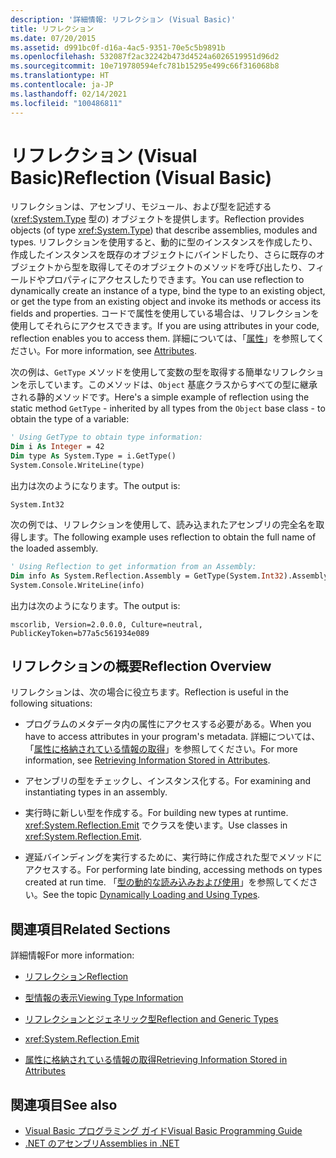 ```yaml
---
description: '詳細情報: リフレクション (Visual Basic)'
title: リフレクション
ms.date: 07/20/2015
ms.assetid: d991bc0f-d16a-4ac5-9351-70e5c5b9891b
ms.openlocfilehash: 532087f2ac32242b473d4524a6026519951d96d2
ms.sourcegitcommit: 10e719780594efc781b15295e499c66f316068b8
ms.translationtype: HT
ms.contentlocale: ja-JP
ms.lasthandoff: 02/14/2021
ms.locfileid: "100486811"
---
```

# <a name="reflection-visual-basic"></a><span data-ttu-id="810fc-103">リフレクション (Visual Basic)</span><span class="sxs-lookup"><span data-stu-id="810fc-103">Reflection (Visual Basic)</span></span>

<span data-ttu-id="810fc-104">リフレクションは、アセンブリ、モジュール、および型を記述する (<xref:System.Type> 型の) オブジェクトを提供します。</span><span class="sxs-lookup"><span data-stu-id="810fc-104">Reflection provides objects (of type <xref:System.Type>) that describe assemblies, modules and types.</span></span> <span data-ttu-id="810fc-105">リフレクションを使用すると、動的に型のインスタンスを作成したり、作成したインスタンスを既存のオブジェクトにバインドしたり、さらに既存のオブジェクトから型を取得してそのオブジェクトのメソッドを呼び出したり、フィールドやプロパティにアクセスしたりできます。</span><span class="sxs-lookup"><span data-stu-id="810fc-105">You can use reflection to dynamically create an instance of a type, bind the type to an existing object, or get the type from an existing object and invoke its methods or access its fields and properties.</span></span> <span data-ttu-id="810fc-106">コードで属性を使用している場合は、リフレクションを使用してそれらにアクセスできます。</span><span class="sxs-lookup"><span data-stu-id="810fc-106">If you are using attributes in your code, reflection enables you to access them.</span></span> <span data-ttu-id="810fc-107">詳細については、「[属性](../../../standard/attributes/index.md)」を参照してください。</span><span class="sxs-lookup"><span data-stu-id="810fc-107">For more information, see [Attributes](../../../standard/attributes/index.md).</span></span>  
  
 <span data-ttu-id="810fc-108">次の例は、`GetType` メソッドを使用して変数の型を取得する簡単なリフレクションを示しています。このメソッドは、`Object` 基底クラスからすべての型に継承される静的メソッドです。</span><span class="sxs-lookup"><span data-stu-id="810fc-108">Here's a simple example of reflection using the static method `GetType` - inherited by all types from the `Object` base class - to obtain the type of a variable:</span></span>  
  
```vb  
' Using GetType to obtain type information:  
Dim i As Integer = 42  
Dim type As System.Type = i.GetType()  
System.Console.WriteLine(type)  
```  
  
 <span data-ttu-id="810fc-109">出力は次のようになります。</span><span class="sxs-lookup"><span data-stu-id="810fc-109">The output is:</span></span>  
  
 `System.Int32`  
  
 <span data-ttu-id="810fc-110">次の例では、リフレクションを使用して、読み込まれたアセンブリの完全名を取得します。</span><span class="sxs-lookup"><span data-stu-id="810fc-110">The following example uses reflection to obtain the full name of the loaded assembly.</span></span>  
  
```vb  
' Using Reflection to get information from an Assembly:  
Dim info As System.Reflection.Assembly = GetType(System.Int32).Assembly  
System.Console.WriteLine(info)  
```  
  
 <span data-ttu-id="810fc-111">出力は次のようになります。</span><span class="sxs-lookup"><span data-stu-id="810fc-111">The output is:</span></span>  
  
 `mscorlib, Version=2.0.0.0, Culture=neutral, PublicKeyToken=b77a5c561934e089`  
  
## <a name="reflection-overview"></a><span data-ttu-id="810fc-112">リフレクションの概要</span><span class="sxs-lookup"><span data-stu-id="810fc-112">Reflection Overview</span></span>  

 <span data-ttu-id="810fc-113">リフレクションは、次の場合に役立ちます。</span><span class="sxs-lookup"><span data-stu-id="810fc-113">Reflection is useful in the following situations:</span></span>  
  
- <span data-ttu-id="810fc-114">プログラムのメタデータ内の属性にアクセスする必要がある。</span><span class="sxs-lookup"><span data-stu-id="810fc-114">When you have to access attributes in your program's metadata.</span></span> <span data-ttu-id="810fc-115">詳細については、「[属性に格納されている情報の取得](../../../standard/attributes/retrieving-information-stored-in-attributes.md)」を参照してください。</span><span class="sxs-lookup"><span data-stu-id="810fc-115">For more information, see [Retrieving Information Stored in Attributes](../../../standard/attributes/retrieving-information-stored-in-attributes.md).</span></span>  
  
- <span data-ttu-id="810fc-116">アセンブリの型をチェックし、インスタンス化する。</span><span class="sxs-lookup"><span data-stu-id="810fc-116">For examining and instantiating types in an assembly.</span></span>  
  
- <span data-ttu-id="810fc-117">実行時に新しい型を作成する。</span><span class="sxs-lookup"><span data-stu-id="810fc-117">For building new types at runtime.</span></span> <span data-ttu-id="810fc-118"><xref:System.Reflection.Emit> でクラスを使います。</span><span class="sxs-lookup"><span data-stu-id="810fc-118">Use classes in <xref:System.Reflection.Emit>.</span></span>  
  
- <span data-ttu-id="810fc-119">遅延バインディングを実行するために、実行時に作成された型でメソッドにアクセスする。</span><span class="sxs-lookup"><span data-stu-id="810fc-119">For performing late binding, accessing methods on types created at run time.</span></span> <span data-ttu-id="810fc-120">「[型の動的な読み込みおよび使用](../../../framework/reflection-and-codedom/dynamically-loading-and-using-types.md)」を参照してください。</span><span class="sxs-lookup"><span data-stu-id="810fc-120">See the topic [Dynamically Loading and Using Types](../../../framework/reflection-and-codedom/dynamically-loading-and-using-types.md).</span></span>  
  
## <a name="related-sections"></a><span data-ttu-id="810fc-121">関連項目</span><span class="sxs-lookup"><span data-stu-id="810fc-121">Related Sections</span></span>  

 <span data-ttu-id="810fc-122">詳細情報</span><span class="sxs-lookup"><span data-stu-id="810fc-122">For more information:</span></span>  
  
- [<span data-ttu-id="810fc-123">リフレクション</span><span class="sxs-lookup"><span data-stu-id="810fc-123">Reflection</span></span>](../../../framework/reflection-and-codedom/reflection.md)  
  
- [<span data-ttu-id="810fc-124">型情報の表示</span><span class="sxs-lookup"><span data-stu-id="810fc-124">Viewing Type Information</span></span>](../../../framework/reflection-and-codedom/viewing-type-information.md)  
  
- [<span data-ttu-id="810fc-125">リフレクションとジェネリック型</span><span class="sxs-lookup"><span data-stu-id="810fc-125">Reflection and Generic Types</span></span>](../../../framework/reflection-and-codedom/reflection-and-generic-types.md)  
  
- <xref:System.Reflection.Emit>  
  
- [<span data-ttu-id="810fc-126">属性に格納されている情報の取得</span><span class="sxs-lookup"><span data-stu-id="810fc-126">Retrieving Information Stored in Attributes</span></span>](../../../standard/attributes/retrieving-information-stored-in-attributes.md)  
  
## <a name="see-also"></a><span data-ttu-id="810fc-127">関連項目</span><span class="sxs-lookup"><span data-stu-id="810fc-127">See also</span></span>

- [<span data-ttu-id="810fc-128">Visual Basic プログラミング ガイド</span><span class="sxs-lookup"><span data-stu-id="810fc-128">Visual Basic Programming Guide</span></span>](../index.md)
- [<span data-ttu-id="810fc-129">.NET のアセンブリ</span><span class="sxs-lookup"><span data-stu-id="810fc-129">Assemblies in .NET</span></span>](../../../standard/assembly/index.md)
